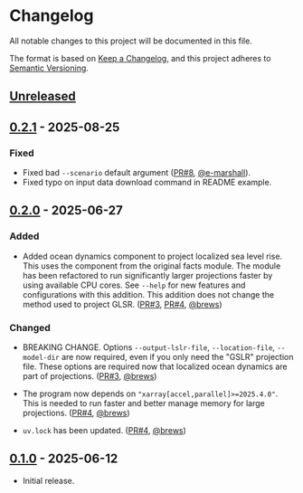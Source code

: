 # Changelog

All notable changes to this project will be documented in this file.

The format is based on [Keep a Changelog](https://keepachangelog.com/en/1.1.0/),
and this project adheres to [Semantic Versioning](https://semver.org/spec/v2.0.0.html).

## [Unreleased]


## [0.2.1] - 2025-08-25

### Fixed

- Fixed bad `--scenario` default argument ([PR#8](https://github.com/stcaf-org/tlm-sterodynamics/pull/8), [@e-marshall](https://github.com/e-marshall)).
- Fixed typo on input data download command in README example.


## [0.2.0] - 2025-06-27

### Added

- Added ocean dynamics component to project localized sea level rise. This uses the component from the original facts module. The module has been refactored to run significantly larger projections faster by using available CPU cores. See `--help` for new features and configurations with this addition. This addition does not change the method used to project GLSR. ([PR#3](https://github.com/stcaf-org/tlm-sterodynamics/pull/3), [PR#4](https://github.com/stcaf-org/tlm-sterodynamics/pull/4), [@brews](https://github.com/brews))

### Changed

- BREAKING CHANGE. Options `--output-lslr-file`, `--location-file`, `--model-dir` are now required, even if you only need the "GSLR" projection file. These options are required now that localized ocean dynamics are part of projections. ([PR#3](https://github.com/stcaf-org/tlm-sterodynamics/pull/3), [@brews](https://github.com/brews))

- The program now depends on `"xarray[accel,parallel]>=2025.4.0"`. This is needed to run faster and better manage memory for large projections. ([PR#4](https://github.com/stcaf-org/tlm-sterodynamics/pull/4), [@brews](https://github.com/brews))
- `uv.lock` has been updated. ([PR#4](https://github.com/stcaf-org/tlm-sterodynamics/pull/4), [@brews](https://github.com/brews))

## [0.1.0] - 2025-06-12

- Initial release.

[Unreleased]: https://github.com/stcaf-org/tlm-sterodynamics/compare/v0.2.1...HEAD
[0.2.1]: https://github.com/stcaf-org/tlm-sterodynamics/compare/v0.2.0...v0.2.1
[0.2.0]: https://github.com/stcaf-org/tlm-sterodynamics/compare/v0.1.0...v0.2.0
[0.1.0]: https://github.com/stcaf-org/tlm-sterodynamics/releases/tag/v0.1.0

